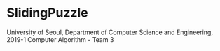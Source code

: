 # SlidingPuzzle
University of Seoul, Department of Computer Science and Engineering, 2019-1 Computer Algorithm - Team 3
